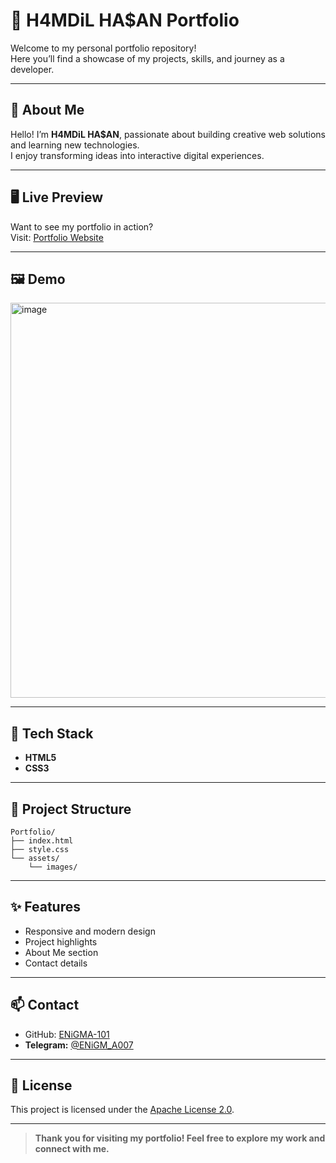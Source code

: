 # 🌟 H4MDiL HA$AN Portfolio

Welcome to my personal portfolio repository!  
Here you’ll find a showcase of my projects, skills, and journey as a developer.

---

## 🌟 About Me

Hello! I’m **H4MDiL HA$AN**, passionate about building creative web solutions and learning new technologies.  
I enjoy transforming ideas into interactive digital experiences.

---

## 🖥️ Live Preview

Want to see my portfolio in action?  
Visit: [Portfolio Website](https://eni-gma-101.github.io/Portfolio)

---

## 🖼️ Demo

<img width="1271" height="632" alt="image" src="https://github.com/user-attachments/assets/02b0e065-b8eb-4dc3-a3ee-255293c7f9b1" />


---

## 🔧 Tech Stack

- **HTML5**
- **CSS3**

---

## 📁 Project Structure

```
Portfolio/
├── index.html
├── style.css
└── assets/
    └── images/
```

---

## ✨ Features

- Responsive and modern design
- Project highlights
- About Me section
- Contact details

---

## 📫 Contact

- GitHub: [ENiGMA-101](https://github.com/ENiGMA-101)
- **Telegram:** [@ENiGM_A007](https://t.me/ENiGM_A007)

---

## 📄 License

This project is licensed under the [Apache License 2.0](LICENSE).

---

> **Thank you for visiting my portfolio! Feel free to explore my work and connect with me.**

